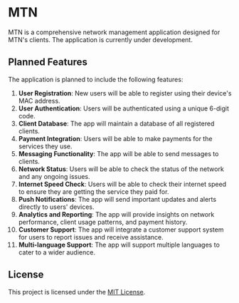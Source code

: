 # MTN

MTN is a comprehensive network management application designed for MTN's clients. The application is currently under development.

## Planned Features

The application is planned to include the following features:

1. **User Registration**: New users will be able to register using their device's MAC address.
2. **User Authentication**: Users will be authenticated using a unique 6-digit code.
3. **Client Database**: The app will maintain a database of all registered clients.
4. **Payment Integration**: Users will be able to make payments for the services they use.
5. **Messaging Functionality**: The app will be able to send messages to clients.
6. **Network Status**: Users will be able to check the status of the network and any ongoing issues.
7. **Internet Speed Check**: Users will be able to check their internet speed to ensure they are getting the service they paid for.
8. **Push Notifications**: The app will send important updates and alerts directly to users' devices.
9. **Analytics and Reporting**: The app will provide insights on network performance, client usage patterns, and payment history.
10. **Customer Support**: The app will integrate a customer support system for users to report issues and receive assistance.
11. **Multi-language Support**: The app will support multiple languages to cater to a wider audience.

## License

This project is licensed under the [MIT License](LICENSE).
